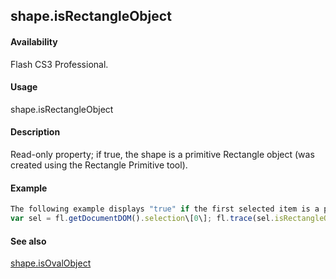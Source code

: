 ## shape.isRectangleObject

#### Availability

Flash CS3 Professional.

#### Usage

shape.isRectangleObject

#### Description

Read-only property; if true, the shape is a primitive Rectangle object (was created using the Rectangle Primitive tool).

#### Example

```javascript
The following example displays "true" if the first selected item is a primitive Rectangle object, "false" if it is not:
var sel = fl.getDocumentDOM().selection\[0\]; fl.trace(sel.isRectangleObject);

```
#### See also

[shape.isOvalObject](#!AdobeDocs/developers-animatesdk-docs/test/Shape_object/shape9.md)
